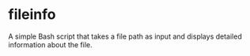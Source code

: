 # fileinfo
A simple Bash script that takes a file path as input and displays detailed information about the file.
